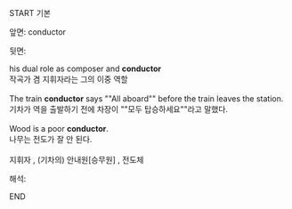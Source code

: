 START
기본

앞면:
conductor


뒷면:
 <div><div>his dual role as composer and <strong>conductor</strong> </div><div><div>작곡가 겸 지휘자라는 그의 이중 역할</div></div></div><div><br></div><div><div>The train <strong>conductor</strong> says ""All aboard"" before the train leaves the station. </div><div><div>기차가 역을 출발하기 전에 차장이 ""모두 탑승하세요""라고 말했다.</div></div></div><div><br></div><div>Wood is a poor <strong>conductor</strong>. </div><div><div>나무는 전도가 잘 안 된다.</div></div><div><br></div><div>지휘자 , (기차의) <span>안내원[승무원]</span> , 전도체 <div>


해석:
<!--ID: 1746614453651-->
END